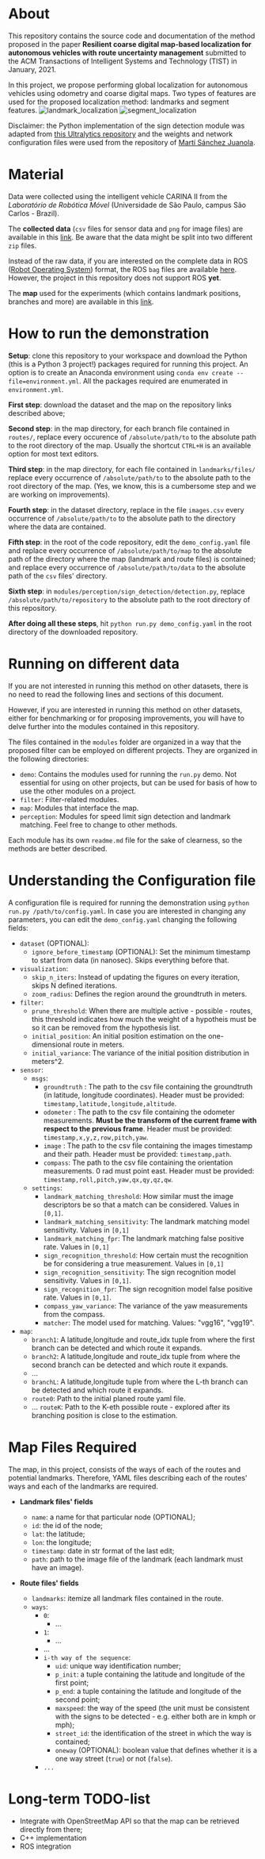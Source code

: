 About
===========================================
This repository contains the source code and documentation of the method proposed in the paper **Resilient coarse digital map-based localization for autonomous vehicles with route uncertainty management** submitted to the ACM Transactions of Intelligent Systems and Technology (TIST) in January, 2021.

In this project, we propose performing global localization for autonomous vehicles using odometry and coarse digital maps. Two types of features are used for the proposed localization method: landmarks and segment features.
![landmark_localization](img/landmark_localization.png)
![segment_localization](img/segment_feature_localization.png)

Disclaimer: the Python implementation of the sign detection module was adapted from [this Ultralytics repository](https://github.com/ultralytics/yolov3) and the weights and network configuration files were used from the repository of [Martí Sánchez Juanola](https://github.com/martisaju/CARLA-Speed-Traffic-Sign-Detection-Using-Yolo).

Material
=================================================
Data were collected using the intelligent vehicle CARINA II from the *Laboratório de Robótica Móvel* (Universidade de São Paulo, campus São Carlos - Brazil).

The **collected data** (`csv` files for sensor data and `png` for image files) are available in this [link](https://drive.google.com/drive/folders/1pnjCgqEUxmjd9P2vzDNRHFrOtVp1vmHw?usp=sharing). Be aware that the data might be split into two different `zip` files.

Instead of the raw data, if you are interested on the complete data in ROS ([Robot Operating System](https://www.ros.org/)) format, the ROS `bag` files are available [here](https://drive.google.com/drive/folders/18giw-eH9R1P60MwpYXnx0eQDewSdhfDw?usp=sharing). However, the project in this repository does not support ROS **yet**.

The **map** used for the experiments (which contains landmark positions, branches and more) are available in this [link](https://drive.google.com/drive/folders/1Y8i5SaVC1KsOmFsevDwAwse4eniqsHLp?usp=sharing).

How to run the demonstration
=====================================

**Setup**: clone this repository to your workspace and download the Python (this is a Python 3 project!) packages required for running this project. An option is to create an Anaconda environment using `conda env create --file=environment.yml`. All the packages required are enumerated in `environment.yml`.

**First step**: download the dataset and the map on the repository links described above;

**Second step**: in the map directory, for each branch file contained in `routes/`, replace every occurence of `/absolute/path/to` to the absolute path to the root directory of the map. Usually the shortcut `CTRL+H` is an available option for most text editors.

**Third step**: in the map directory, for each file contained in `landmarks/files/` replace every occurrence of `/absolute/path/to` to the absolute path to the root directory of the map. (Yes, we know, this is a cumbersome step and we are working on improvements).

**Fourth step**: in the dataset directory, replace in the file `images.csv` every occurrence of `/absolute/path/to` to the absolute path to the directory where the data are contained.

**Fifth step**: in the root of the code repository, edit the `demo_config.yaml` file and replace every occurrence of `/absolute/path/to/map` to the absolute path of the directory where the map (landmark and route files) is contained; and replace every occurrence of `/absolute/path/to/data` to the absolute path of the `csv` files' directory.

**Sixth step**: in `modules/perception/sign_detection/detection.py`, replace `/absolute/path/to/repository` to the absolute path to the root directory of this repository.

**After doing all these steps**, hit `python run.py demo_config.yaml` in the root directory of the downloaded repository.

Running on different data
=====================================
If you are not interested in running this method on other datasets, there is no need to read the following lines and sections of this document.

However, if you are interested in running this method on other datasets, either for benchmarking or for proposing improvements, you will have to delve further into the modules contained in this repository.

The files contained in the `modules` folder are organized in a way that the proposed filter can be employed on different projects. They are organized in the following directories:
* `demo`: Contains the modules used for running the `run.py` demo. Not essential for using on other projects, but can be used for basis of how to use the other modules on a project.
* `filter`: Filter-related modules.
* `map`: Modules that interface the map.
* `perception`: Modules for speed limit sign detection and landmark matching. Feel free to change to other methods.

Each module has its own `readme.md` file for the sake of clearness, so the methods are better described. 

Understanding the Configuration file
================================
A configuration file is required for running the demonstration using `python run.py /path/to/config.yaml`. In case you are interested in changing any parameters, you can edit the `demo_config.yaml` changing the following fields:

* `dataset` (OPTIONAL):
    - `ignore_before_timestamp` (OPTIONAL): Set the minimum timestamp to start from data (in nanosec). Skips everything before that.
* `visualization`:
    - `skip_n_iters`: Instead of updating the figures on every iteration, skips N defined iterations.
    - `zoom_radius`: Defines the region around the groundtruth in meters.
* `filter`:
    - `prune_threshold`: When there are multiple active - possible - routes, this threshold indicates how much the weight of a hypotheis must be so it can be removed from the hypothesis list.
    - `initial_position`: An initial position estimation on the one-dimensional route in meters.
    - `initial_variance`: The variance of the initial position distribution in meters^2.
* `sensor`:
    - `msgs`:
        * `groundtruth` : The path to the csv file containing the groundtruth (in latitude, longitude coordinates). Header must be provided: `timestamp,latitude,longitude,altitude`.
        * `odometer` : The path to the csv file containing the odometer measurements. **Must be the transform of the current frame with respect to the previous frame**. Header must be provided: `timestamp,x,y,z,row,pitch,yaw`. 
        * `image` : The path to the csv file containing the images timestamp and their path. Header must be provided: `timestamp,path`.
        * `compass`: The path to the csv file containing the orientation measurements. 0 rad must point east. Header must be provided: `timestamp,roll,pitch,yaw,qx,qy,qz,qw`.
    - `settings`:
        * `landmark_matching_threshold`: How similar must the image descriptors be so that a match can be considered. Values in `[0,1]`.
        * `landmark_matching_sensitivity`: The landmark matching model sensitivity. Values in `[0,1]`
        * `landmark_matching_fpr`: The landmark matching false positive rate. Values in `[0,1]`
        * `sign_recognition_threshold`: How certain must the recognition be for considering a true measurement. Values in `[0,1]`
        * `sign_recognition_sensitivity`: The sign recognition model sensitivity. Values in `[0,1]`.
        * `sign_recognition_fpr`: The sign recognition model false positive rate. Values in `[0,1]`.
        * `compass_yaw_variance`: The variance of the yaw measurements from the compass.
        * `matcher`: The model used for matching. Values: "vgg16", "vgg19".
* `map`:
    - `branch1`: A latitude,longitude and route_idx tuple from where the first branch can be detected and which route it expands.
    - `branch2`: A latitude,longitude and route_idx tuple from where the second branch can be detected and which route it expands.
    - ...
    - `branchL`: A latitude,longitude tuple from where the L-th branch can be detected and which route it expands.
    - `route0`: Path to the initial planed route yaml file.
    - ...
    `routeK`: Path to the K-eth possible route - explored after its branching position is close to the estimation.

Map Files Required
=================================================
The map, in this project, consists of the ways of each of the routes and potential landmarks. Therefore, YAML files describing each of the routes' ways and each of the landmarks are required.

* **Landmark files' fields**
    * `name`: a name for that particular node (OPTIONAL);
    * `id`: the id of the node;
    * `lat`: the latitude;
    * `lon`: the longitude;
    * `timestamp`: date in str format of the last edit;
    * `path`: path to the image file of the landmark (each landmark must have an image).

* **Route files' fields**
    * `landmarks`: itemize all landmark files contained in the route.
    * `ways`:
        * `0`:
            * ...
        * `1`:
            * ...
        * ...
        * `i-th way of the sequence`:
            * `uid`: unique way identification number;
            * `p_init`: a tuple containing the latitude and longitude of the first point;
            * `p_end`: a tuple containing the latitude and longitude of the second point;
            * `maxspeed`: the way of the speed (the unit must be consistent with the signs to be detected - e.g. either both are in kmph or mph);
            * `street_id`: the identification of the street in which the way is contained;
            * `oneway` (OPTIONAL): boolean value that defines whether it is a one way street (`true`) or not (`false`).
        * `...`

Long-term TODO-list
============================
* Integrate with OpenStreetMap API so that the map can be retrieved directly from there;
* C++ implementation
* ROS integration
